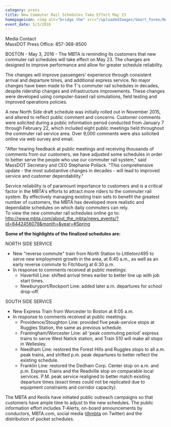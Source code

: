 ```yaml
---
category: press
title: New Commuter Rail Schedules Take Effect May 23
homepageicon: <img alt="bridge thm" src="/uploadedImages/Smart_Forms/News,_Events_and_Press_Releases/bridge_thm.gif?n=4307" />
event_date: 5/3/2016
---
```

<p>Media Contact<br />MassDOT Press Office: 857-368-8500</p>
<p>BOSTON - May 3, 2016 - The MBTA is reminding its customers that new commuter rail schedules will take effect on May 23. The changes are designed to improve performance and allow for greater schedule reliability.</p>
<p>The changes will improve passengers' experience through consistent arrival and departure times, and additional express service. No major changes have been made to the T's commuter rail schedules in decades, despite ridership changes and infrastructure improvements. These changes were developed using computer-based rail simulations, field testing and improved operations policies.</p>
<p>A new North Side draft schedule was initially rolled out in November 2015, and altered to reflect public comment and concerns. Customer comments were solicited during a public information period conducted from January 7 through February 22, which included eight public meetings held throughout the commuter rail service area. Over 9,000 comments were also solicited online via web survey and email.</p>
<p>"After hearing feedback at public meetings and receiving thousands of comments from our customers, we have adjusted some schedules in order to better serve the people who use our commuter rail system," said MassDOT Secretary and CEO Stephanie Pollack. "This comprehensive update - the most substantive changes in decades - will lead to improved service and customer dependability."</p>
<p>Service reliability is of paramount importance to customers and is a critical factor in the MBTA's efforts to attract more riders to the commuter rail system. By effectively managing existing train sets to benefit the greatest number of customers, the MBTA has developed more realistic and dependable schedules on which daily commuters can rely.<br />To view the new commuter rail schedules online go to: <a href="http://www.mbta.com/about_the_mbta/news_events/?id=6442456079&amp;month=&amp;year=#Spring" title="http://www.mbta.com/about_the_mbta/news_events/?id=6442456079&amp;amp;month=&amp;amp;year=#Spring">http://www.mbta.com/about_the_mbta/news_events/?id=6442456079&amp;month=&amp;year=#Spring</a></p>
<p><strong>Some of the highlights of the finalized schedules are:</strong></p>
<p>NORTH SIDE SERVICE</p>
<ul>
<li>New "reverse commute" train from North Station to Littleton/495 to serve new employment growth in the area, at 6:45 a.m., as well as an early reverse commute to Fitchburg at 6:30 p.m.</li>
<li>In response to comments received at public meetings:<ul>
<li>Haverhill Line: shifted arrival times earlier to better line up with job start times.</li>
<li>Newburyport/Rockport Line: added later a.m. departures for school drop-off.</li>
</ul>
</li>
</ul>
<p>SOUTH SIDE SERVICE</p>
<ul>
<li>New Express Train from Worcester to Boston at 8:05 a.m.</li>
<li>In response to comments received at public meetings:<ul>
<li>Providence/Stoughton Line: provided five peak-service stops at Ruggles Station, the same as previous schedule.</li>
<li>Framingham/Worcester Line: all 'peak commuting period' express trains to serve West Natick station, and Train 510 will make all stops in Wellesley.</li>
<li>Needham Line: restored the Forest Hills and Ruggles stops to all a.m. peak trains, and shifted p.m. peak departures to better reflect the existing schedule.</li>
<li>Franklin Line: restored the Dedham Corp. Center stop on a.m. and p.m. Express Trains and the Readville stop on comparable local services. P.M. peak service realigned to better match existing departure times (exact times could not be replicated due to equipment constraints and corridor capacity).&#160;</li>
</ul>
</li>
</ul>
<p>The MBTA and Keolis have initiated public outreach campaigns so that customers have ample time to adjust to the new schedules. The public information effort includes T-Alerts, on-board announcements by conductors, MBTA.com, social media (<a href="https://twitter.com/MBTA" target="_blank" title="@mbta">@mbta</a> on Twitter) and the distribution of pocket schedules.</p>

